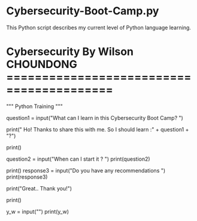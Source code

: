 ﻿# Cybersecurity-Boot-Camp.py
This Python script describes my current level of Python language learning. 
# Cybersecurity By Wilson CHOUNDONG =========================================
"""
Python
                Training
"""

question1 = input("What can I learn in this Cybersecurity Boot Camp? ")

print(" Ho! Thanks to share this with me. So I should learn :" + question1 + "?")

print()

question2 = input("When can I start it ? ")
print(question2)

print()
response3 = input("Do you have any recommendations  ")
print(response3)

print("Great.. Thank you!")

print()

y_w = input("")
print(y_w)
